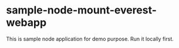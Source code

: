 # sample-node-mount-everest-webapp
This is sample node application for demo purpose.
Run it locally first. 
